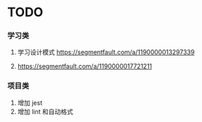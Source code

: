 # TODO

### 学习类

1. 学习设计模式
   https://segmentfault.com/a/1190000013297339

2. https://segmentfault.com/a/1190000017721211

### 项目类

1. 增加 jest
2. 增加 lint 和自动格式
